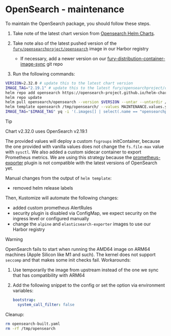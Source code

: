 # OpenSearch - maintenance

To maintain the OpenSearch package, you should follow these steps.

1. Take note of the latest chart version from [Opensearch Helm Charts][opensearch-helm-charts].
2. Take note also of the latest pushed version of the [`fury/opensearchproject/opensearch`](https://registry.sighup.io/harbor/projects/37/repositories/opensearchproject%2Fopensearch/artifacts-tab`) image in our Harbor registry
    - If necessary, add a newer version on our [fury-distribution-container-image-sync](https://github.com/sighupio/fury-distribution-container-image-sync/blob/main/modules/logging/images.yml#L36) git repo

3. Run the following commands:

  ```bash
  VERSION=2.32.0 # update this to the latest chart version
  IMAGE_TAG="2.19.1" # update this to the latest fury/opensearchproject/opensearch image tag
  helm repo add opensearch https://opensearch-project.github.io/helm-charts/
  helm repo update
  helm pull opensearch/opensearch --version $VERSION --untar --untardir /tmp # this command will download the chart in /tmp/opensearch
  helm template opensearch /tmp/opensearch/ --values MAINTENANCE.values.yaml --set "image.tag"="$IMAGE_TAG" -n logging > opensearch-built.yaml
  IMAGE_TAG="$IMAGE_TAG" yq -i '(.images[] | select(.name == "opensearchproject/opensearch-dashboards")).newTag |= env(IMAGE_TAG)' kustomization.yaml
  ```

  > [!TIP]
  > Chart v2.32.0 uses OpenSearch v2.19.1

The provided values will deploy a custom `fsgroups` initContainer, because the one provided with vanilla values
does not change the `fs.file-max` value with `sysctl`.
We also added a custom sidecar container to export Prometheus metrics. We are using this strategy because the [prometheus-exporter](https://github.com/Aiven-Open/prometheus-exporter-plugin-for-opensearch) plugin is not compatible with the latest versions of OpenSearch yet.

Manual changes from the output of `helm template`:

- removed helm release labels

Then, Kustomize will automate the following changes:

- added custom prometheus AlertRules
- security plugin is disabled via ConfigMap, we expect security on the ingress level or configured manually
- change the `alpine` and `elasticsearch-exporter` images to use our Harbor registry

> [!WARNING]
> OpenSearch fails to start when running the AMD64 image on ARM64 machines (Apple Silicon like M1 and such). The kernel does not support
> `seccomp` and that makes some init checks fail.
> Workarounds:
>
> 1. Use temporarily the image from upstream instead of the one we sync that has compatibility with ARM64
> 2. Add the following snippet to the config or set the option via environment variables:
>
>    ```yaml
>    bootstrap:
>      system_call_filter: false
>    ```

Cleanup:

```bash
rm opensearch-built.yaml
rm -rf /tmp/opensearch
```

[opensearch-helm-charts]: https://github.com/opensearch-project/helm-charts/releases
